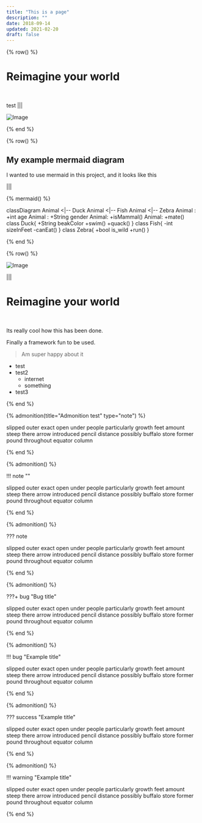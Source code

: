 ```yaml
---
title: "This is a page"
description: ""
date: 2018-09-14
updated: 2021-02-20
draft: false
---
```


{% row() %}

# Reimagine your world

<br/>

test
|||

![Image](/images/ourworld_mycellium.png#large)

{% end %}

{% row() %}

## My example mermaid diagram

I wanted to use mermaid in this project, and it looks like this

|||

{% mermaid() %}

classDiagram
Animal <|-- Duck
Animal <|-- Fish
Animal <|-- Zebra
Animal : +int age
Animal : +String gender
Animal: +isMammal()
Animal: +mate()
class Duck{
+String beakColor
+swim()
+quack()
}
class Fish{
-int sizeInFeet
-canEat()
}
class Zebra{
+bool is_wild
+run()
}

{% end %}

{% row() %}

![Image](/images/ourworld_mycellium.png#large)

|||

# Reimagine your world

<br/>

Its really cool how this has been done.

Finally a framework fun to be used.

> Am super happy about it

- test
- test2
  - internet
  - something
- test3

{% end %}

{% admonition(title="Admonition test" type="note") %}

slipped outer exact open under people particularly growth feet amount steep there arrow introduced pencil distance possibly buffalo store former pound throughout equator column

{% end %}

{% admonition() %}

!!! note ""

slipped outer exact open under people particularly growth feet amount steep there arrow introduced pencil distance possibly buffalo store former pound throughout equator column

{% end %}

{% admonition() %}

??? note

slipped outer exact open under people particularly growth feet amount steep there arrow introduced pencil distance possibly buffalo store former pound throughout equator column

{% end %}

{% admonition() %}

???+ bug "Bug title"

slipped outer exact open under people particularly growth feet amount steep there arrow introduced pencil distance possibly buffalo store former pound throughout equator column

{% end %}

{% admonition() %}

!!! bug "Example title"

slipped outer exact open under people particularly growth feet amount steep there arrow introduced pencil distance possibly buffalo store former pound throughout equator column

{% end %}

{% admonition() %}

??? success "Example title"

slipped outer exact open under people particularly growth feet amount steep there arrow introduced pencil distance possibly buffalo store former pound throughout equator column

{% end %}

{% admonition() %}

!!! warning "Example title"

slipped outer exact open under people particularly growth feet amount steep there arrow introduced pencil distance possibly buffalo store former pound throughout equator column

{% end %}
